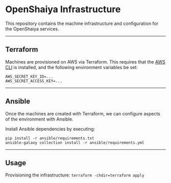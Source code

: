 # OpenShaiya Infrastructure

This repository contains the machine infrastructure and configuration for the OpenShaiya services.

---
## Terraform

Machines are provisioned on AWS via Terraform. This requires that the [AWS CLI][aws-cli] is installed, and the
following environment variables be set:

```
AWS_SECRET_KEY_ID=...
AWS_SECRET_ACCESS_KEY=...
```
---
## Ansible

Once the machines are created with Terraform, we can configure aspects of the environment with Ansible.

Install Ansible dependencies by executing:
```
pip install -r ansible/requirements.txt
ansible-galaxy collection install -r ansible/requirements.yml
```

---
## Usage

Provisioning the infrastructure:
`terraform -chdir=terraform apply`

[aws-cli]: https://docs.aws.amazon.com/cli/latest/userguide/getting-started-install.html